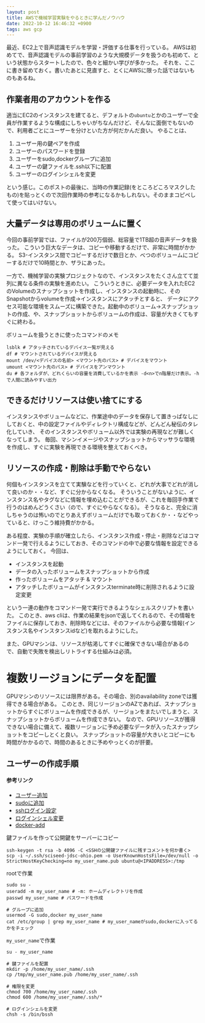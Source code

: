 ```yaml
---
layout: post
title: AWSで機械学習実験をやるときに学んだノウハウ
date: 2022-10-12 16:46:32 +0900
tags: aws gcp
---
```


最近、EC2上で音声認識モデルを学習・評価する仕事を行っている。
AWSは初めてで、音声認識モデルの事前学習のような大規模データを扱うのも初めて、という状態からスタートしたので、色々と細かい学びが多かった。
それを、ここに書き留めておく。書いたあとに見直すと、とくにAWSに限った話ではないものもあるね。

## 作業者用のアカウントを作る

適当にEC2のインスタンスを建てると、デフォルトの`ubuntu`とかのユーザーで全員が作業するような構成にしちゃいがちなんだけど、そんなに面倒でもないので、利用者ごとにユーザーを分けといた方が何だかんだ良い。
やることは、

1. ユーザー用の鍵ペアを作成
2. ユーザーのパスワードを登録
3. ユーザーをsudo,dockerグループに追加
4. ユーザーの鍵ファイルを.ssh以下に配置
5. ユーザーのログインシェルを変更

という感じ。このポストの最後に、当時の作業記録(をところどころマスクしたもの)を貼っとくので次回作業時の参考になるかもしれない。そのままコピペして使ってはいけない。

## 大量データは専用のボリュームに置く

今回の事前学習では、ファイルが200万個弱、総容量で1TB超の音声データを扱った。
こういう巨大なデータは、コピーや移動するだけで、非常に時間がかかる。
S3-インスタンス間でコピーするだけで数日とか、べつのボリュームにコピーするだけで10時間とか、ザラにあった。

一方で、機械学習の実験プロジェクトなので、インスタンスをたくさん立てて並列に異なる条件の実験を進めたい。
こういうときに、必要データを入れたEC2のVolumeのスナップショットを作成し、インスタンスの起動時に、そのSnapshotからvolumeを作成→インスタンスにアタッチとすると、
データにアクセス可能な環境をスムーズに構築できた。起動中のボリューム→スナップショットの作成、や、スナップショットからボリュームの作成は、容量が大きくてもすぐに終わる。

ボリュームを扱うときに使ったコマンドのメモ

```shellsession
lsblk # アタッチされているデバイス一覧が見える
df # マウントされているデバイスが見える
mount /dev/<デバイスの名前> <マウント先のパス> # デバイスをマウント
umount <マウント先のパス> # デバイスをアンマウント
du # 各フォルダが、どれくらいの容量を消費しているかを表示 -d<n>でn階層だけ表示。-hで人間に読みやすい出力
```

## できるだけリソースは使い捨てにする

インスタンスやボリュームなどに、作業途中のデータを保存して置きっぱなしにしておくと、中の設定ファイルやディレクトリ構成などが、どんどん秘伝のタレ化していき、
そのインスタンスやボリューム以外では実験の再現などが難しくなってしまう。
毎回、マシンイメージやスナップショットからマッサラな環境を作成し、すぐに実験を再現できる環境を整えておくべき。

## リソースの作成・削除は手動でやらない

何個もインスタンスを立てて実験などを行っていくと、どれが大事でどれが消して良いのか・・など、すぐに分からなくなる。
そういうことがないように、インスタンス名やタグなどに情報を埋め込むことができるが、これを毎回手作業で行うのはめんどうくさい（ので、すぐにやらなくなる）。
そうなると、完全に消しちゃうのは怖いのでとりあえずボリュームだけでも取っておくか・・などやっていると、けっこう維持費がかかる。

ある程度、実験の手順が確立したら、インスタンス作成・停止・削除などはコマンド一発で行えるようにしておき、そのコマンドの中で必要な情報を設定できるようにしておく。
今回は、

- インスタンスを起動
- データの入ったボリュームをスナップショットから作成
- 作ったボリュームをアタッチ & マウント
- アタッチしたボリュームがインスタンスterminate時に削除されるように設定変更

という一連の動作をコマンド一発で実行できるようなシェルスクリプトを書いた。
このとき、aws cliは、作業の結果をjsonで返してくれるので、その情報をファイルに保存しておき、削除時などには、そのファイルから必要な情報(インスタンス名やインスタンスidなど)を取れるようにした。

また、GPUマシンは、リソースが枯渇してすぐに確保できない場合があるので、自動で失敗を検出しリトライする仕組みは必須。

# 複数リージョンにデータを配置

GPUマシンのリソースには限界がある。その場合、別のavailability zoneでは獲得できる場合がある。
このとき、同じリージョンのAZであれば、スナップショットからすぐにボリュームを作成できるが、リージョンをまたいでしまうと、スナップショットからボリュームを作成できない。
なので、GPUリソースが獲得できない場合に備えて、複数リージョンに予め必要なデータが入ったスナップショットをコピーしとくと良い。
スナップショットの容量が大きいとコピーにも時間がかかるので、時間のあるときに予めやっとくのが肝要。

## ユーザーの作成手順

#### 参考リンク
- [ユーザー追加][linux-user-add]
- [sudoに追加][sudo-add]
- [sshログイン設定][ssh-add]
- [ログインシェル変更][change-shell]
- [docker-add][docker-add]

鍵ファイルを作って公開鍵をサーバーにコピー

``` shellsession
ssh-keygen -t rsa -b 4096 -C <SSHの公開鍵ファイルに残すコメントを何か書く>
scp -i ~/.ssh/sciseed-jdsc-ohio.pem -o UserKnownHostsFile=/dev/null -o StrictHostKeyChecking=no my_user_name.pub ubuntu@<IPADDRESS>:/tmp
```

rootで作業

``` shellsession
sudo su -
useradd -m my_user_name # -m: ホームディレクトリを作成
passwd my_user_name # パスワードを作成

# グループに追加
usermod -G sudo,docker my_user_name
cat /etc/group | grep my_user_name # my_user_nameがsudo,dockerに入ってるかをチェック
```

`my_user_name`で作業

``` shellsession
su - my_user_name

# 鍵ファイルを配置
mkdir -p /home/my_user_name/.ssh
cp /tmp/my_user_name.pub /home/my_user_name/.ssh

# 権限を変更
chmod 700 /home/my_user_name/.ssh
chmod 600 /home/my_user_name/.ssh/*

# ログインシェルを変更
chsh -s /bin/bssh
```

<!-- link -->
[linux-user-add]: https://eng-entrance.com/linux-user-add
[ssh-add]: https://qiita.com/tattn/items/a03cbf7c185d7efa6769
[sudo-add]: https://webkaru.net/linux/sudo-user-add/
[change-shell]: https://qiita.com/tk1024/items/a1046ea540bb34644d31
[docker-add]: https://qiita.com/tifa2chan/items/9dc28a56efcfb50c7fbe
